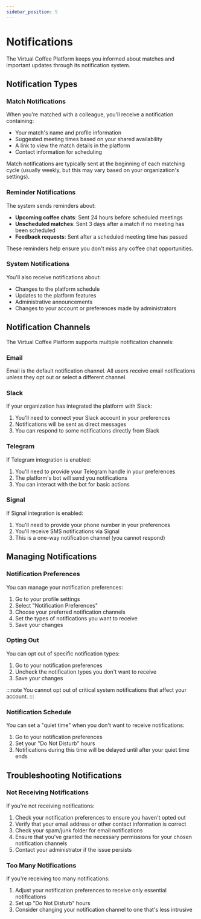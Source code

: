 ```yaml
---
sidebar_position: 5
---
```


# Notifications

The Virtual Coffee Platform keeps you informed about matches and important updates through its notification system.

## Notification Types

### Match Notifications

When you're matched with a colleague, you'll receive a notification containing:

- Your match's name and profile information
- Suggested meeting times based on your shared availability
- A link to view the match details in the platform
- Contact information for scheduling

Match notifications are typically sent at the beginning of each matching cycle (usually weekly, but this may vary based on your organization's settings).

### Reminder Notifications

The system sends reminders about:

- **Upcoming coffee chats**: Sent 24 hours before scheduled meetings
- **Unscheduled matches**: Sent 3 days after a match if no meeting has been scheduled
- **Feedback requests**: Sent after a scheduled meeting time has passed

These reminders help ensure you don't miss any coffee chat opportunities.

### System Notifications

You'll also receive notifications about:

- Changes to the platform schedule
- Updates to the platform features
- Administrative announcements
- Changes to your account or preferences made by administrators

## Notification Channels

The Virtual Coffee Platform supports multiple notification channels:

### Email

Email is the default notification channel. All users receive email notifications unless they opt out or select a different channel.

### Slack

If your organization has integrated the platform with Slack:

1. You'll need to connect your Slack account in your preferences
2. Notifications will be sent as direct messages
3. You can respond to some notifications directly from Slack

### Telegram

If Telegram integration is enabled:

1. You'll need to provide your Telegram handle in your preferences
2. The platform's bot will send you notifications
3. You can interact with the bot for basic actions

### Signal

If Signal integration is enabled:

1. You'll need to provide your phone number in your preferences
2. You'll receive SMS notifications via Signal
3. This is a one-way notification channel (you cannot respond)

## Managing Notifications

### Notification Preferences

You can manage your notification preferences:

1. Go to your profile settings
2. Select "Notification Preferences"
3. Choose your preferred notification channels
4. Set the types of notifications you want to receive
5. Save your changes

### Opting Out

You can opt out of specific notification types:

1. Go to your notification preferences
2. Uncheck the notification types you don't want to receive
3. Save your changes

:::note
You cannot opt out of critical system notifications that affect your account.
:::

### Notification Schedule

You can set a "quiet time" when you don't want to receive notifications:

1. Go to your notification preferences
2. Set your "Do Not Disturb" hours
3. Notifications during this time will be delayed until after your quiet time ends

## Troubleshooting Notifications

### Not Receiving Notifications

If you're not receiving notifications:

1. Check your notification preferences to ensure you haven't opted out
2. Verify that your email address or other contact information is correct
3. Check your spam/junk folder for email notifications
4. Ensure that you've granted the necessary permissions for your chosen notification channels
5. Contact your administrator if the issue persists

### Too Many Notifications

If you're receiving too many notifications:

1. Adjust your notification preferences to receive only essential notifications
2. Set up "Do Not Disturb" hours
3. Consider changing your notification channel to one that's less intrusive
